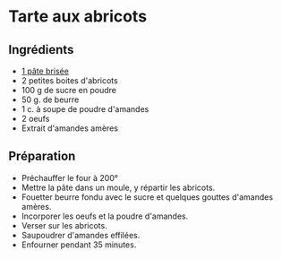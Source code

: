 # Tarte aux abricots
## Ingrédients

  * [1 pâte brisée](../divers/pate_a_tarte.md)
  * 2 petites boites d'abricots 
  * 100 g de sucre en poudre
  * 50 g. de beurre
  * 1 c. à soupe de poudre d'amandes
  * 2 oeufs
  * Extrait d'amandes amères
## Préparation

  - Préchauffer le four à 200°
  - Mettre la pâte dans un moule, y répartir les abricots.
  - Fouetter beurre fondu avec le sucre et quelques gouttes d'amandes amères.
  - Incorporer les oeufs et la poudre d'amandes.
  - Verser sur les abricots.
  - Saupoudrer d'amandes effilées.
  - Enfourner pendant 35 minutes.